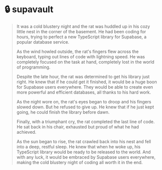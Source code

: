 # :lock: supavault

> It was a cold blustery night and the rat was huddled up in his cozy little nest in the corner of the basement. He had been coding for hours, trying to perfect a new TypeScript library for Supabase, a popular database service.
> 
> As the wind howled outside, the rat's fingers flew across the keyboard, typing out lines of code with lightning speed. He was completely focused on the task at hand, completely lost in the world of programming.
> 
> Despite the late hour, the rat was determined to get his library just right. He knew that if he could get it finished, it would be a huge boon for Supabase users everywhere. They would be able to create even more powerful and efficient databases, all thanks to his hard work.
> 
> As the night wore on, the rat's eyes began to droop and his fingers slowed down. But he refused to give up. He knew that if he just kept going, he could finish the library before dawn.
> 
> Finally, with a triumphant cry, the rat completed the last line of code. He sat back in his chair, exhausted but proud of what he had achieved.
> 
> As the sun began to rise, the rat crawled back into his nest and fell into a deep, restful sleep. He knew that when he woke up, his TypeScript library would be ready to be released to the world. And with any luck, it would be embraced by Supabase users everywhere, making the cold blustery night of coding all worth it in the end.
